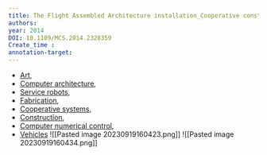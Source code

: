 ```yaml
---
title: The Flight Assembled Architecture installation_Cooperative construction with flying machines
authors: 
year: 2014
DOI: 10.1109/MCS.2014.2320359
Create_time :  
annotation-target: 
---
```

- [Art](https://ieeexplore.ieee.org/search/searchresult.jsp?matchBoolean=true&queryText=%22Index%20Terms%22:Art&newsearch=true),
- [Computer architecture](https://ieeexplore.ieee.org/search/searchresult.jsp?matchBoolean=true&queryText=%22Index%20Terms%22:Computer%20architecture&newsearch=true),
- [Service robots](https://ieeexplore.ieee.org/search/searchresult.jsp?matchBoolean=true&queryText=%22Index%20Terms%22:Service%20robots&newsearch=true),
- [Fabrication](https://ieeexplore.ieee.org/search/searchresult.jsp?matchBoolean=true&queryText=%22Index%20Terms%22:Fabrication&newsearch=true),
- [Cooperative systems](https://ieeexplore.ieee.org/search/searchresult.jsp?matchBoolean=true&queryText=%22Index%20Terms%22:Cooperative%20systems&newsearch=true),
- [Construction](https://ieeexplore.ieee.org/search/searchresult.jsp?matchBoolean=true&queryText=%22Index%20Terms%22:Construction&newsearch=true),
- [Computer numerical control](https://ieeexplore.ieee.org/search/searchresult.jsp?matchBoolean=true&queryText=%22Index%20Terms%22:Computer%20numerical%20control&newsearch=true),
- [Vehicles](https://ieeexplore.ieee.org/search/searchresult.jsp?matchBoolean=true&queryText=%22Index%20Terms%22:Vehicles&newsearch=true)
![[Pasted image 20230919160423.png]]
![[Pasted image 20230919160434.png]]